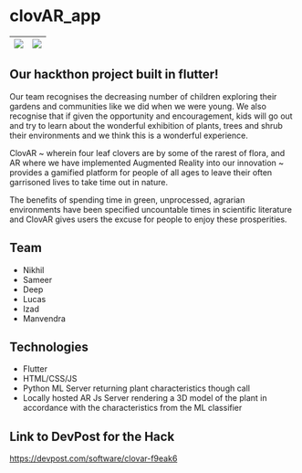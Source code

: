 # clovAR_app

| ![](https://i.imgur.com/tjoR4nV.png) | ![](https://i.imgur.com/aTf3uds.png) |
|---|---|

## Our hackthon project built in flutter!
Our team recognises the decreasing number of children exploring their gardens and communities like we did when we were young. We also recognise that if given the opportunity and encouragement, kids will go out and try to learn about the wonderful exhibition of plants, trees and shrub their environments and we think this is a wonderful experience.

ClovAR ~ wherein four leaf clovers are by some of the rarest of flora, and AR where we have implemented Augmented Reality into our innovation ~ provides a gamified platform for people of all ages to leave their often garrisoned lives to take time out in nature.

The benefits of spending time in green, unprocessed, agrarian environments have been specified uncountable times in scientific literature and ClovAR gives users the excuse for people to enjoy these prosperities.

## Team 
* Nikhil 
* Sameer 
* Deep
* Lucas
* Izad 
* Manvendra 

## Technologies 
* Flutter 
* HTML/CSS/JS 
* Python ML Server returning plant characteristics though call 
* Locally hosted AR Js Server rendering a 3D model of the plant in accordance with the characteristics from the ML classifier 

## Link to DevPost for the Hack 
https://devpost.com/software/clovar-f9eak6
